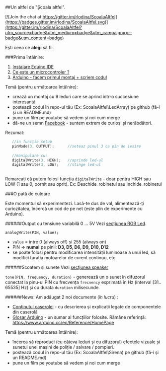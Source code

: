 ##Un altfel de "Școala altfel".

[![Join the chat at https://gitter.im/rlodina/ScoalaAltfel](https://badges.gitter.im/rlodina/ScoalaAltfel.svg)](https://gitter.im/rlodina/ScoalaAltfel?utm_source=badge&utm_medium=badge&utm_campaign=pr-badge&utm_content=badge)

Ești ceea ce **alegi** să fii.



###Prima întâlnire:

1. [Instalare Eduino IDE](https://github.com/rlodina/ScoalaAltfel/blob/master/Docs/arduino/Arduino-IDE.md)
2. [Ce este un microcontroler ?](https://github.com/rlodina/ScoalaAltfel/blob/master/Docs/arduino/Microcontroller.md)
3. [Arduino - facem primul montaj + scriem codul](https://github.com/rlodina/ScoalaAltfel/blob/master/Docs/arduino/Joi-14.04.md)

Temă (pentru următoarea întâlnire):
  - crează un montaj cu 9 leduri care se aprind într-o succesiune interesantă
  - postează codul în repo-ul tău (Ex: ScoalaAltfel\LedArray) pe github (fă-i și un README.md)
  - pune un film pe youtube să vedem și noi cum merge
  - dă-ne un semn [Facebook](https://www.facebook.com/groups/ScoalaAltfel) - suntem extrem de curioși și nerăbdători.

Rezumat:
``` C++
   //in funcția setup 
   pinMode(3, OUTPUT);      //seteaz pinul 3 ca pin de iesire 
   
   //manipulare cu:
   digitalWrite(3, HIGH);   //aprinde led-ul   
   digitalWrite(3, LOW);    //stinge led-ul
   
```

Remarcați că putem folosi funcția `digitalWrite` - doar pentru HIGH sau LOW (1 sau 0, pornit sau oprit). Ex: Deschide_robinetul sau Inchide_robinetul

###O pată de culoare

Este momentul să experimentezi. Lasă-te dus de val, alimentează-ți curiozitatea, încercă un cod de pe net (este plin de experimente cu Arduino).

######Output cu tensiune variabilă 0 ... 5V 
Vezi [secțiunea RGB Led](https://github.com/rlodina/ScoalaAltfel/tree/master/Docs/caserola#rgb---led).
 
`analogWrite(PIN, value);`
 - `value` =  intre 0 (always off) și 255 (always on) 
 - PIN => **numai** pe pinii: **D3, D5, D6, D9, D10, D12**
 - se poate folosi pentru modificarea intensității luminoase a unui led, să modifici turația motoarelor de curent continuu, etc.
 

######Scoatem și sunete
 Vezi [secțiunea speaker](https://github.com/rlodina/ScoalaAltfel/tree/master/Docs/caserola#difuzor---speaker)

`tone(PIN, frequency, duration)` - generează un o sunet în difuzorul conectat la pinu-ul PIN cu frecvența `frecvency` exprimată în Hz (interval [31.. 65535] Hz) și cu durata `duration` milisecunde.


######News:
Am adăugat 2 noi documente (_în lucru_) : 
- [Conținutul caserolei](https://github.com/rlodina/ScoalaAltfel/tree/master/Docs/caserola) - cu descrierea și explicații legate de componentele din caserolă
- [Glosar Arduino](https://github.com/rlodina/ScoalaAltfel/blob/master/Docs/Glosar.md) - un sumar al funcțiilor folosite. Rămâne referință: https://www.arduino.cc/en/Reference/HomePage


Temă (pentru următoarea întâlnire):
  - încerca să reproduci (cu câteva leduri și cu difuzorul) efectele vizuale și sunetul unei mașini de poliție / salvare / pompieri.
  - postează codul în repo-ul tău (Ex: ScoalaAltfel\Sirena) pe github (fă-i și un README.md)
  - pune un film pe youtube să vedem și noi cum merge
  


